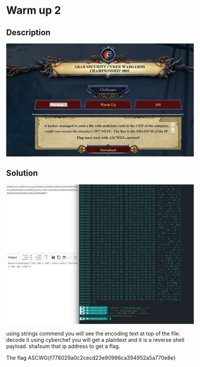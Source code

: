
#  Warm up 2
## Description

![enter image description here](https://raw.githubusercontent.com/vichhika/CTF-Writeup/main/Arab%20Security%20Cyber%20Wargames%202022/Forensic/Warmup%202/Warmup%202%20.png)

## Solution
![enter image description here](https://github.com/vichhika/CTF-Writeup/blob/main/Arab%20Security%20Cyber%20Wargames%202022/Forensic/Warmup%202/warmup%202%20flag.png?raw=true)

using strings commend you will see the encoding text at top of the file. decode it using cyberchef you will get a plaintext and it is a reverse shell payload. sha1sum that ip address to get a flag.

The flag ASCWG{f778029a0c2cecd23e90986ca394952a5a770e8e}
